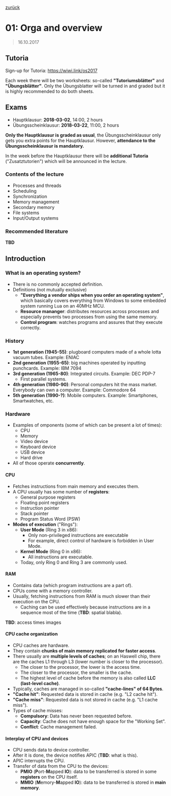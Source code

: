 [zurück](README.md)

# 01: Orga and overview

> 16.10.2017

## Tutoria

Sign-up for Tutoria: https://wiwi.link/os2017

Each week there will be two worksheets: so-called **"Tutoriumsblätter"** and **"Übungsblätter"**.
Only the Übungsblatter will be turned in and graded but it is highly recommended to do both sheets.

## Exams

- Hauptklausur: **2018-03-02**, 14:00, 2 hours
- Übungsscheinklausur: **2018-03-22**, 11:00, 2 hours

**Only the Hauptklausur is graded as usual**, the Übungsscheinklausur only gets you extra points for the Hauptklausur.
However, **attendance to the Übungsscheinklausur is mandatory.**

In the week before the Hauptklausur there will be **additional Tutoria** ("Zusatztutorien") which will be announced in the lecture.

### Contents of the lecture

- Processes and threads
- Scheduling
- Synchronization
- Memory management
- Secondary memory
- File systems
- Input/Output systems

### Recommended literature

**TBD**

## Introduction

### What is an operating system?

- There is no commonly accepted definition.
- Definitions (not mutually exclusive)
    - **"Everything a vendor ships when you order an operating system"**, which basically covers everything from Windows to some embedded system running Lua on an 40MHz MCU.
    - **Resource mananger**: distributes resources across processes and especially prevents two processes from using the same memory.
    - **Control program**: watches programs and assures that they execute correctly.

### History

- **1st generation (1945-55)**: plugboard computers made of a whole lotta vacuum  tubes. Example: ENIAC
- **2nd generation (1955-65)**: big machines operated by inputting punchcards. Example: IBM 7094
- **3rd generation (1965-80)**: Integrated circuits. Example: DEC PDP-7 
    - First parallel systems.
- **4th generation (1980-90)**: Personal computers hit the mass market. Everybody can own a computer. Example: Commodore 64
- **5th generation (1990-?)**: Mobile computers. Example: Smartphones, Smartwatches, etc.

### Hardware

- Examples of omponents (some of which can be present a lot of times):
    - CPU
    - Memory
    - Video device
    - Keyboard device
    - USB device
    - Hard drive
- All of those operate **concurrently**.

#### CPU

- Fetches instructions from main memory and executes them.
- A CPU usually has some number of **registers**:
    - General purpose registers
    - Floating point registers
    - Instruction pointer
    - Stack pointer
    - Program Status Word (PSW)
- **Modes of execution** ("Rings"):
    - **User Mode** (Ring 3 in x86):
        - Only non-privileged instructions are executable
        - For example, direct control of hardware is forbidden in User Mode.
    - **Kernel Mode** (Ring 0 in x86):
        - All instructions are executable.
    - Today, only Ring 0 and Ring 3 are commonly used.

#### RAM

- Contains data (which program instructions are a part of).
- CPUs come with a memory controller.
- Usually, fetching instructions from RAM is much slower than their execution on the CPU.
    - Caching can be used effectively because instructions are in a sequence most of the time (**TBD**: spatial blabla).

**TBD**: access times images

#### CPU cache organization

- CPU caches are hardware.
- They contain **chunks of main memory replicated for faster access**.
- There usually are **multiple levels of caches**; on an Haswell chip, there are the caches L1 through L3 (lower number is closer to the processor).
    - The closer to the processor, the lower is the access time.
    - The closer to the processor, the smaller is the cache.
    - The highest level of cache before the memory is also called **LLC (last-level cache)**.
- Typically, caches are managed in so-called **"cache-lines" of 64 Bytes**.
- **"Cache hit"**: Requested data is stored in cache (e.g. "L2 cache hit").
- **"Cache miss"**: Requested data is not stored in cache (e.g. "L1 cache miss").
- Types of cache misses:
    - **Compulsory**: Data has never been requested before.
    - **Capacity**: Cache does not have enough space for the "Working Set".
    - **Conflict**: Cache management failed.

#### Interplay of CPU and devices

- CPU sends data to device controller.
- After it is done, the device notifies APIC (**TBD**: what is this).
- APIC interrupts the CPU.
- Transfer of data from the CPU to the devices:
    - **PMIO** (**P**ort-**M**apped **IO**): data to be transferred is stored in some **registers** on the CPU itself.
    - **MMIO** (**M**emory-**M**apped **IO**): data to be transferred is stored in **main memory**.
